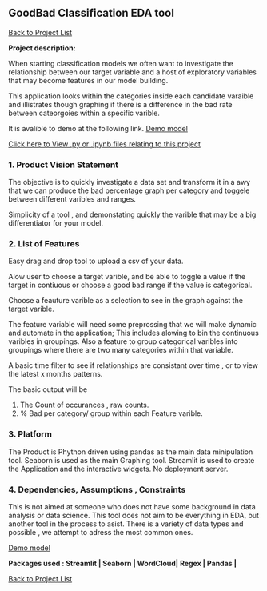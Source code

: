 
## GoodBad Classification EDA tool

[Back to Project List](http://emilevdheyde.github.io/)

**Project description:** 

When starting classification models we often want to investigate the relationship between our target variable and a host of exploratory variables that may become features in our model building. 

This application looks within the categories inside each candidate varaible and illistrates though graphing if there is a difference in the bad rate between cateorgoies within a specific varible. 

It is avalible to demo at the following link.
[Demo model](https://goodbadclassification-eda.herokuapp.com/)

[Click here to View .py or .ipynb files relating to this project](https://github.com/EmileVdHeyde/GoodBadEDA)

### 1. Product Vision Statement

The objective is to quickly investigate a data set and transform it in a awy that we can produce the bad percentage graph per category and toggele between different varibles and ranges. 

Simplicity of a tool , and demonstating quickly the varible that may be a big differentiator for your model. 

### 2. List of Features

Easy drag and drop tool to upload a csv of your data. 

Alow user to choose a target varible, and be able to toggle a value if the target in contiuous or choose a good bad range if the value is categorical.

Choose a feauture varible as a selection to see in the graph against the target varible. 

The feature variable will need some preprossing that we will make dynamic and automate in the application; 
This includes alowing to bin the continuous varibles in groupings.
Also a feature to group categorical varibles into groupings where there are two many categories within that variable. 

A basic time filter to see if relationships are consistant over time , or to view the latest x months patterns. 

The basic output will be 
1. The Count of occurances , raw counts. 
2. % Bad per category/ group within each Feature varible. 


### 3. Platform

The Product is Phython driven using pandas as the main data minipulation tool.
Seaborn is used as the main Graphing tool. 
Streamlit is used to create the Application and the interactive widgets. 
No deployment server. 

### 4. Dependencies, Assumptions , Constraints

This is not aimed at someone who does not have some background in data analysis or data science.
This tool does not aim to be everything in EDA, but another tool in the process to asist. 
There is a variety of data types and possible , we attempt to adress the most common ones. 

[Demo model](https://goodbadclassification-eda.herokuapp.com/)

**Packages used :
Streamlit | Seaborn | WordCloud| Regex | Pandas |**

[Back to Project List](http://emilevdheyde.github.io/)
